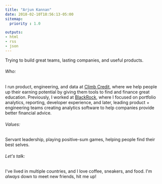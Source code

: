 ```yaml
---
title: "Arjun Kannan"
date: 2018-02-10T18:56:13-05:00
sitemap:
  priority : 1.0

outputs:
- html
- rss
- json
---
```

<p>Trying to build great teams, lasting companies, and useful products.</p>

<h6>Who:</h6>
<p>I run product, engineering, and data at <a href='www.climbcredit.com' target='_blank'>Climb Credit</a>, where we help people up their earning potential by giving them tools to find and finance great education. Previously, I worked at <a href='www.blackrock.com' target='_blank'>BlackRock</a>, where I focused on portfolio analytics, reporting,  developer experience, and later, leading product + engineering teams creating analytics software to help companies provide better financial advice.</p>
<h6>Values:</h6>
<p>Servant leadership, playing positive-sum games, helping people find their best selves.</p>
<h6>Let's talk:</h6>
<p>I've lived in multiple countries, and I love coffee, sneakers, and food. I'm <i>always</i> down to meet new friends, hit me up!</p> 
